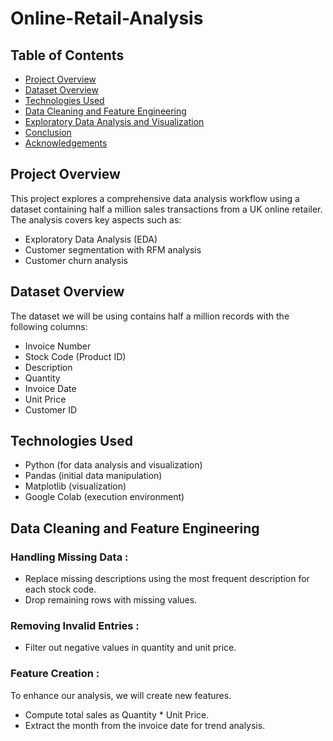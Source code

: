 # Online-Retail-Analysis

## Table of Contents
- [Project Overview](#project-overview)
- [Dataset Overview](#dataset-overview)
- [Technologies Used](#technologies-used)
- [Data Cleaning and Feature Engineering](#data-cleaning-and-feature-engineering)
- [Exploratory Data Analysis and Visualization](#Exploratory-data-analysis-and-visualization)
- [Conclusion](#conclusion)
- [Acknowledgements](#acknowledgements)


## Project Overview
This project explores a comprehensive data analysis workflow using a dataset containing half a million sales transactions from a UK online retailer. The analysis covers key aspects such as:
- Exploratory Data Analysis (EDA)
- Customer segmentation with RFM analysis
- Customer churn analysis

## Dataset Overview
The dataset we will be using contains half a million records with the following columns:
- Invoice Number
- Stock Code (Product ID)
- Description
- Quantity
- Invoice Date
- Unit Price
- Customer ID
  

## Technologies Used
- Python (for data analysis and visualization)
- Pandas (initial data manipulation)
- Matplotlib (visualization)
- Google Colab (execution environment)

## Data Cleaning and Feature Engineering
### Handling Missing Data :
- Replace missing descriptions using the most frequent description for each stock code.
- Drop remaining rows with missing values.
### Removing Invalid Entries :
- Filter out negative values in quantity and unit price.
### Feature Creation :
To enhance our analysis, we will create new features.
- Compute total sales as Quantity * Unit Price.
- Extract the month from the invoice date for trend analysis.









